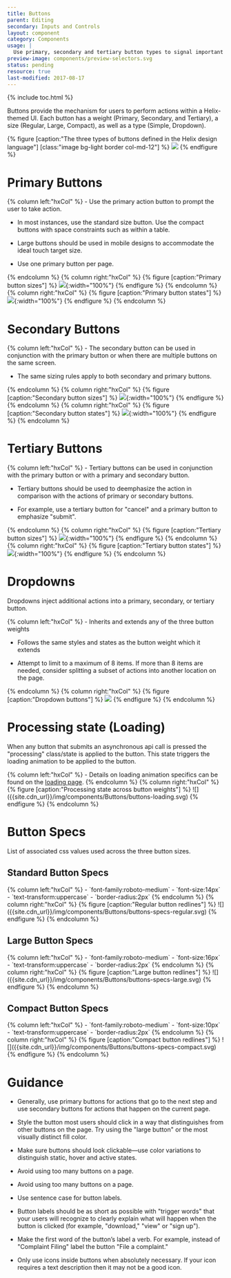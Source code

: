 ```yaml
---
title: Buttons
parent: Editing
secondary: Inputs and Controls
layout: component
category: Components
usage: |
  Use primary, secondary and tertiary button types to signal important actions.
preview-image: components/preview-selectors.svg
status: pending
resource: true
last-modified: 2017-08-17
---
```


{% include toc.html %}

Buttons provide the mechanism for users to perform actions within a
Helix-themed UI. Each button has a weight (Primary, Secondary, and Tertiary),
a size (Regular, Large, Compact), as well as a type (Simple, Dropdown).

{% figure [caption:"The three types of buttons defined in the Helix design language"] [class:"image bg-light border col-md-12"] %}
![]({{site.cdn_url}}/img/components/Buttons/buttons-types.svg)
{% endfigure %}

# Primary Buttons

<div class="hxRow">
{% column left:"hxCol" %}
-   Use the primary action button to prompt the user to take action.

-   In most instances, use the standard size button. Use the compact buttons
    with space constraints such as within a table.

-   Large buttons should be used in mobile designs to accommodate the ideal
    touch target size.

-   Use one primary button per page.

{% endcolumn %}
{% column right:"hxCol" %}
{% figure [caption:"Primary button sizes"] %}
![]({{site.cdn_url}}/img/components/Buttons/buttons-primary-sizes.svg){:width="100%"}
{% endfigure %}
{% endcolumn %}
{% column right:"hxCol" %}
{% figure [caption:"Primary button states"] %}
![]({{site.cdn_url}}/img/components/Buttons/buttons-primary-actions.svg){:width="100%"}
{% endfigure %}
{% endcolumn %}
</div>

# Secondary Buttons

<div class="hxRow">
{% column left:"hxCol" %}
-   The secondary button can be used in conjunction with the primary button or
    when there are multiple buttons on the same screen.

-   The same sizing rules apply to both secondary and primary buttons.

{% endcolumn %}
{% column right:"hxCol" %}
{% figure [caption:"Secondary button sizes"] %}
![]({{site.cdn_url}}/img/components/Buttons/buttons-secondary-sizes.svg){:width="100%"}
{% endfigure %}
{% endcolumn %}
{% column right:"hxCol" %}
{% figure [caption:"Secondary button states"] %}
![]({{site.cdn_url}}/img/components/Buttons/buttons-secondary-actions.svg){:width="100%"}
{% endfigure %}
{% endcolumn %}
</div>

# Tertiary Buttons

<div class="hxRow">
{% column left:"hxCol" %}
-   Tertiary buttons can be used in conjunction with the primary button or with
    a primary and secondary button.

-   Tertiary buttons should be used to deemphasize the action in comparison
    with the actions of primary or secondary buttons.

-   For example, use a tertiary button for "cancel" and a primary button to
    emphasize "submit".

{% endcolumn %}
{% column right:"hxCol" %}
{% figure [caption:"Tertiary button sizes"] %}
![]({{site.cdn_url}}/img/components/Buttons/buttons-tertiary-sizes.svg){:width="100%"}
{% endfigure %}
{% endcolumn %}
{% column right:"hxCol" %}
{% figure [caption:"Tertiary button states"] %}
![]({{site.cdn_url}}/img/components/Buttons/buttons-tertiary-actions.svg){:width="100%"}
{% endfigure %}
{% endcolumn %}
</div>

# Dropdowns

Dropdowns inject additional actions into a primary, secondary, or tertiary
button.

<div class="hxRow">
{% column left:"hxCol" %}
-   Inherits and extends any of the three button weights

-   Follows the same styles and states as the button weight which it extends

-   Attempt to limit to a maximum of 8 items. If more than 8 items are needed,
    consider splitting a subset of actions into another location on the page.

{% endcolumn %}
{% column right:"hxCol" %}
{% figure [caption:"Dropdown buttons"] %}
![]({{site.cdn_url}}/img/components/Buttons/buttons-dropdowns-actions.svg)
{% endfigure %}
{% endcolumn %}
</div>

# Processing state (Loading)
When any button that submits an asynchronous api call is pressed the
"processing" class/state is applied to the button. This state triggers the
loading animation to be applied to the button.

<div class="hxRow">
{% column left:"hxCol" %}
- Details on loading animation specifics can be found on the <a href="{{site.baseurl}}/components/loading.html">loading page</a>.
{% endcolumn %}
{% column right:"hxCol" %}
{% figure [caption:"Processing state across button weights"] %}
![]({{site.cdn_url}}/img/components/Buttons/buttons-loading.svg)
{% endfigure %}
{% endcolumn %}
</div>

# Button Specs

List of associated css values used across the three button sizes.

## Standard Button Specs

<div class="hxRow">
{% column left:"hxCol" %}
- `font-family:roboto-medium`
- `font-size:14px`
- `text-transform:uppercase`
- `border-radius:2px`
{% endcolumn %}
{% column right:"hxCol" %}
{% figure [caption:"Regular button redlines"] %}
![]({{site.cdn_url}}/img/components/Buttons/buttons-specs-regular.svg)
{% endfigure %}
{% endcolumn %}
</div>

## Large Button Specs

<div class="hxRow">
{% column left:"hxCol" %}
- `font-family:roboto-medium`
- `font-size:16px`
- `text-transform:uppercase`
- `border-radius:2px`
{% endcolumn %}
{% column right:"hxCol" %}
{% figure [caption:"Large button redlines"] %}
![]({{site.cdn_url}}/img/components/Buttons/buttons-specs-large.svg)
{% endfigure %}
{% endcolumn %}
</div>

## Compact Button Specs

<div class="hxRow">
{% column left:"hxCol" %}
- `font-family:roboto-medium`
- `font-size:10px`
- `text-transform:uppercase`
- `border-radius:2px`
{% endcolumn %}
{% column right:"hxCol" %}
{% figure [caption:"Compact button redlines"] %}
![]({{site.cdn_url}}/img/components/Buttons/buttons-specs-compact.svg)
{% endfigure %}
{% endcolumn %}
</div>

# Guidance

-   Generally, use primary buttons for actions that go to the next step and use
    secondary buttons for actions that happen on the current page.

-   Style the button most users should click in a way that distinguishes from
    other buttons on the page. Try using the "large button" or the most
    visually distinct fill color.

-   Make sure buttons should look clickable—use color variations to distinguish
    static, hover and active states.

-   Avoid using too many buttons on a page.

-   Avoid using too many buttons on a page.

-   Use sentence case for button labels.

-   Button labels should be as short as possible with "trigger words" that your
    users will recognize to clearly explain what will happen when the button is
    clicked (for example, "download," "view" or "sign up").

-   Make the first word of the button’s label a verb. For example, instead of
    "Complaint Filing" label the button "File a complaint."

-   Only use icons inside buttons when absolutely necessary. If your icon
    requires a text description then it may not be a good icon.

